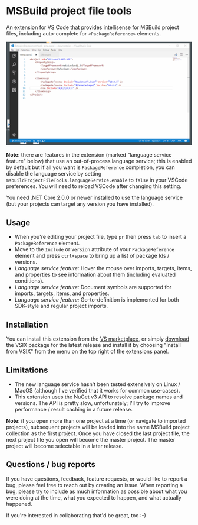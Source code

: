 # MSBuild project file tools

An extension for VS Code that provides intellisense for MSBuild project files, including auto-complete for `<PackageReference>` elements.

![The extension in action](docs/images/extension-in-action.gif)

**Note**: there are features in the extension (marked "language service feature" below) that use an out-of-process language service; this is enabled by default but if all you want is `PackageReference` completion, you can disable the language service by setting `msbuildProjectFileTools.languageService.enable` to `false` in your VSCode preferences. You will need to reload VSCode after changing this setting.

You need .NET Core 2.0.0 or newer installed to use the language service (but your projects can target any version you have installed).

## Usage

* When you're editing your project file, type `pr` then press `tab` to insert a `PackageReference` element.
* Move to the `Include` or `Version` attribute of your `PackageReference` element and press `ctrl+space` to bring up a list of package Ids / versions.
* _Language service feature:_ Hover the mouse over imports, targets, items, and properties to see information about them (including evaluated conditions).
* _Language service feature:_ Document symbols are supported for imports, targets, items, and properties.
* _Language service feature:_ Go-to-definition is implemented for both SDK-style and regular project imports.

## Installation

You can install this extension from the [VS marketplace](https://marketplace.visualstudio.com/items?itemName=tintoy.msbuild-project-tools), or simply [download](https://github.com/tintoy/msbuild-project-tools-vscode/releases/latest) the VSIX package for the latest release and install it by choosing "Install from VSIX" from the menu on the top right of the extensions panel.

## Limitations

* The new language service hasn't been tested extensively on Linux / MacOS (although I've verified that it works for common use-cases).
* This extension uses the NuGet v3 API to resolve package names and versions. The API is pretty slow, unfortunately; I'll try to improve performance / result caching in a future release.

**Note**: if you open more than one project at a time (or navigate to imported projects), subsequent projects will be loaded into the same MSBuild project collection as the first project. Once you have closed the last project file, the next project file you open will become the master project. The master project will become selectable in a later release.

## Questions / bug reports

If you have questions, feedback, feature requests, or would like to report a bug, please feel free to reach out by creating an issue. When reporting a bug, please try to include as much information as possible about what you were doing at the time, what you expected to happen, and what actually happened.

If you're interested in collaborating that'd be great, too :-)

